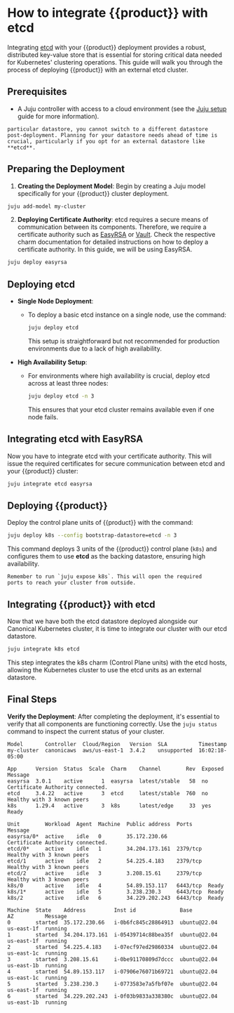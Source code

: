 # How to integrate {{product}} with etcd

Integrating [etcd][] with your {{product}} deployment provides a
robust, distributed key-value store that is essential for storing critical
data needed for Kubernetes' clustering operations. This guide will walk you
through the process of deploying {{product}} with an external etcd
cluster.

## Prerequisites

- A Juju controller with access to a cloud environment (see the [Juju setup]
  guide for more information).

```{warning} Once you deploy your {{product}} cluster with a
particular datastore, you cannot switch to a different datastore
post-deployment. Planning for your datastore needs ahead of time is
crucial, particularly if you opt for an external datastore like **etcd**.
```

## Preparing the Deployment

1. **Creating the Deployment Model**:
  Begin by creating a Juju model specifically for your {{product}}
  cluster deployment.

  ```bash
  juju add-model my-cluster
  ```

2. **Deploying Certificate Authority**:
  etcd requires a secure means of communication between its components.
  Therefore, we require a certificate authority such as [EasyRSA][easyrsa-charm]
  or [Vault][vault-charm]. Check the respective charm documentation for detailed
  instructions on how to deploy a certificate authority. In this guide, we will
  be using EasyRSA.

  ```bash
  juju deploy easyrsa
  ```

## Deploying etcd

- **Single Node Deployment**:
  - To deploy a basic etcd instance on a single node, use the command:

    ```bash
    juju deploy etcd
    ```

    This setup is straightforward but not recommended for production
    environments due to a lack of high availability.

- **High Availability Setup**:
  - For environments where high availability is crucial, deploy etcd across at
    least three nodes:

    ```bash
    juju deploy etcd -n 3
    ```

    This ensures that your etcd cluster remains available even if one node
    fails.

## Integrating etcd with EasyRSA

Now you have to integrate etcd with your certificate authority. This will issue
the required certificates for secure communication between etcd and your
{{product}} cluster:

```bash
juju integrate etcd easyrsa
```

## Deploying {{product}}

Deploy the control plane units of {{product}} with the command:

```bash
juju deploy k8s --config bootstrap-datastore=etcd -n 3
```

This command deploys 3 units of the {{product}} control plane (`k8s`)
and configures them to use **etcd** as the backing datastore, ensuring high
availability.

```{important}
Remember to run `juju expose k8s`. This will open the required
ports to reach your cluster from outside.
```

## Integrating {{product}} with etcd

Now that we have both the etcd datastore deployed alongside our Canonical
Kubernetes cluster, it is time to integrate our cluster with our etcd datastore.

```bash
juju integrate k8s etcd
```

This step integrates the k8s charm (Control Plane units)  with the etcd hosts,
allowing the Kubernetes cluster to use the etcd units as an external
datastore.

## Final Steps

**Verify the Deployment**: After completing the deployment, it's essential
to verify that all components are functioning correctly. Use the `juju status`
command to inspect the current status of your cluster.

<!-- markdownlint-disable -->
```
Model       Controller  Cloud/Region   Version  SLA          Timestamp
my-cluster  canonicaws  aws/us-east-1  3.4.2    unsupported  16:02:18-05:00

App      Version  Status  Scale  Charm    Channel        Rev  Exposed  Message
easyrsa  3.0.1    active      1  easyrsa  latest/stable   58  no       Certificate Authority connected.
etcd     3.4.22   active      3  etcd     latest/stable  760  no       Healthy with 3 known peers
k8s      1.29.4   active      3  k8s      latest/edge     33  yes      Ready

Unit        Workload  Agent  Machine  Public address  Ports     Message
easyrsa/0*  active    idle   0        35.172.230.66             Certificate Authority connected.
etcd/0*     active    idle   1        34.204.173.161  2379/tcp  Healthy with 3 known peers
etcd/1      active    idle   2        54.225.4.183    2379/tcp  Healthy with 3 known peers
etcd/2      active    idle   3        3.208.15.61     2379/tcp  Healthy with 3 known peers
k8s/0       active    idle   4        54.89.153.117   6443/tcp  Ready
k8s/1*      active    idle   5        3.238.230.3     6443/tcp  Ready
k8s/2       active    idle   6        34.229.202.243  6443/tcp  Ready

Machine  State    Address         Inst id              Base          AZ          Message
0        started  35.172.230.66   i-0b6fc845c28864913  ubuntu@22.04  us-east-1f  running
1        started  34.204.173.161  i-05439714c88bea35f  ubuntu@22.04  us-east-1f  running
2        started  54.225.4.183    i-07ecf97ed29860334  ubuntu@22.04  us-east-1c  running
3        started  3.208.15.61     i-0be91170809d7dccc  ubuntu@22.04  us-east-1b  running
4        started  54.89.153.117   i-07906e76071b69721  ubuntu@22.04  us-east-1c  running
5        started  3.238.230.3     i-0773583e7a5fbf07e  ubuntu@22.04  us-east-1f  running
6        started  34.229.202.243  i-0f03b9833a338380c  ubuntu@22.04  us-east-1b  running
```
<!-- markdownlint-restore -->

<!-- LINKS -->
[etcd]: https://etcd.io
[easyrsa-charm]: https://charmhub.io/easyrsa
[vault-charm]: https://charmhub.io/vault
[Juju setup]: https://juju.is/docs/juju/tutorial
